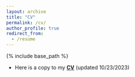```yaml
---
layout: archive
title: "CV"
permalink: /cv/
author_profile: true
redirect_from:
  - /resume
---
```


{% include base_path %}

+ Here is a copy to my **[CV](http://biona001.github.io/files/cv_chu.pdf)** (updated 10/23/2023)
